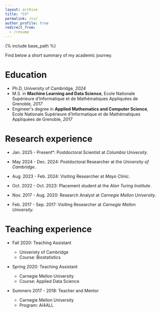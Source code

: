 ```yaml
---
layout: archive
title: "CV"
permalink: /cv/
author_profile: true
redirect_from:
  - /resume
---
```


{% include base_path %}

Find below a short summary of my academic journey.

Education
======
* Ph.D, University of Cambridge, *2024*
* M.S. in **Machine Learning and Data Science**, Ecole Nationale Supérieure d’Informatique et de Mathématiques Appliquées de Grenoble, *2017*
* Engineer's degree in **Applied Mathematics and Computer Science**, Ecole Nationale Supérieure d’Informatique et de Mathématiques Appliquées de Grenoble, *2017*


Research experience
======
* Jan. 2025 - Present*: Postdoctoral Scientist at *Columbia University*.

* May 2024 - Dec. 2024: Postdoctoral Researcher at the *University of Cambridge*.

* Aug. 2023 - Feb. 2024: Visiting Researcher at *Mayo Clinic*.

* Oct. 2022 - Oct. 2023: Placement student at the *Alan Turing Institute*.

* Nov. 2017 - Aug. 2020: Research Analyst at *Carnegie Mellon University*.
  
* Feb. 2017 - Sep. 2017: Visiting Researcher at *Carnegie Mellon University*.

Teaching experience
======
* Fall 2020: Teaching Assistant
  * Univeristy of Cambridge
  * Course: Biostatistics

* Spring 2020: Teaching Assistant
  * Carnegie Mellon University
  * Course: Applied Data Science

* Summers 2017 - 2018: Teacher and Mentor
  * Carnegie Mellon University
  * Program: AI4ALL